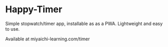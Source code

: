 # Happy-Timer

Simple stopwatch/timer app, installable as as a PWA. Lightweight and easy to use.

Available at miyaichi-learning.com/timer

